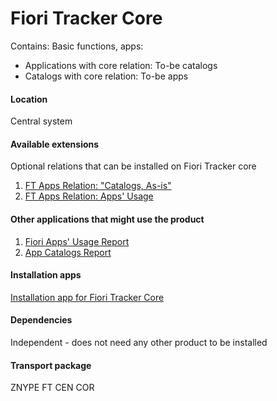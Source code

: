 # Fiori Tracker Core
Contains:
Basic functions, apps: 
  - Applications with core relation: To-be catalogs
  - Catalogs with core relation: To-be apps

#### Location
Central system

#### Available extensions
Optional relations that can be installed on Fiori Tracker core
1. [FT Apps Relation: "Catalogs, As-is"](ft-apps-rel-catalogs-asis.md)
2. [FT Apps Relation: Apps' Usage](ft-apps-rel-appsusage.md)

#### Other applications that might use the product
1. [Fiori Apps' Usage Report](fa.md)
2. [App Catalogs Report](ac.md)

#### Installation apps
[Installation app for Fiori Tracker Core](in-ft-core.md)

#### Dependencies
Independent - does not need any other product to be installed

#### Transport package
ZNYPE FT CEN COR